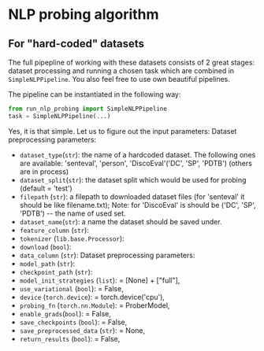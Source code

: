 # NLP probing algorithm
## For "hard-coded" datasets
The full pipepline of working with these datasets consists of 2 great stages: dataset processing and running a chosen task which are combined in `SimpleNLPPipeline`.
You also feel free to use own beautiful pipelines.

The pipeline can be instantiated in the following way:
```python
from run_nlp_probing import SimpleNLPPipeline
task = SimpleNLPPipeline(...)
```
Yes, it is that simple. Let us to figure out the input parameters:
Dataset preprocessing parameters:
- `dataset_type`(`str`): the name of a hardcoded dataset. The following ones are available: 'senteval', 'person', 'DiscoEval'('DC', 'SP', 'PDTB') 
(others are in process)
- `dataset_split`(`str`): the dataset split which would be used for probing (default = 'test')
- `filepath` (`str`): a filepath to downloaded dataset files (for 'senteval' it should be like filename.txt); 
Note: for 'DiscoEval' is should be ('DC', 'SP', 'PDTB') -- the name of used set.
- `dataset_name`(`str`): a name the dataset should be saved under.
- `feature_column` (`str`):
- `tokenizer` (`lib.base.Processor`):
- `download` (`bool`):
- `data_column` (`str`):
Dataset preprocessing parameters:
- `model_path` (`str`):
- `checkpoint_path` (`str`):         
- `model_init_strategies` (`list`): = [None] + ["full"], 
- `use_variational` (`bool`): = False,
- `device` (`torch.device`): = torch.device('cpu'), 
- `probing_fn` (`torch.nn.Module`): = ProberModel,
- `enable_grads`(`bool`): = False,
- `save_checkpoints` (`bool`): = False, 
- `save_preprocessed_data` (`str`): = None,
- `return_results` (`bool`): = False,

